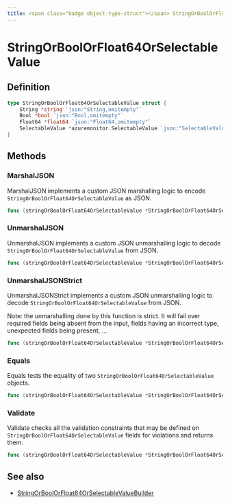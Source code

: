 ```yaml
---
title: <span class="badge object-type-struct"></span> StringOrBoolOrFloat64OrSelectableValue
---
```

# <span class="badge object-type-struct"></span> StringOrBoolOrFloat64OrSelectableValue

## Definition

```go
type StringOrBoolOrFloat64OrSelectableValue struct {
    String *string `json:"String,omitempty"`
    Bool *bool `json:"Bool,omitempty"`
    Float64 *float64 `json:"Float64,omitempty"`
    SelectableValue *azuremonitor.SelectableValue `json:"SelectableValue,omitempty"`
}
```
## Methods

### <span class="badge object-method"></span> MarshalJSON

MarshalJSON implements a custom JSON marshalling logic to encode `StringOrBoolOrFloat64OrSelectableValue` as JSON.

```go
func (stringOrBoolOrFloat64OrSelectableValue *StringOrBoolOrFloat64OrSelectableValue) MarshalJSON() ([]byte, error)
```

### <span class="badge object-method"></span> UnmarshalJSON

UnmarshalJSON implements a custom JSON unmarshalling logic to decode `StringOrBoolOrFloat64OrSelectableValue` from JSON.

```go
func (stringOrBoolOrFloat64OrSelectableValue *StringOrBoolOrFloat64OrSelectableValue) UnmarshalJSON(raw []byte) error
```

### <span class="badge object-method"></span> UnmarshalJSONStrict

UnmarshalJSONStrict implements a custom JSON unmarshalling logic to decode `StringOrBoolOrFloat64OrSelectableValue` from JSON.

Note: the unmarshalling done by this function is strict. It will fail over required fields being absent from the input, fields having an incorrect type, unexpected fields being present, …

```go
func (stringOrBoolOrFloat64OrSelectableValue *StringOrBoolOrFloat64OrSelectableValue) UnmarshalJSONStrict(raw []byte) error
```

### <span class="badge object-method"></span> Equals

Equals tests the equality of two `StringOrBoolOrFloat64OrSelectableValue` objects.

```go
func (stringOrBoolOrFloat64OrSelectableValue *StringOrBoolOrFloat64OrSelectableValue) Equals(other StringOrBoolOrFloat64OrSelectableValue) bool
```

### <span class="badge object-method"></span> Validate

Validate checks all the validation constraints that may be defined on `StringOrBoolOrFloat64OrSelectableValue` fields for violations and returns them.

```go
func (stringOrBoolOrFloat64OrSelectableValue *StringOrBoolOrFloat64OrSelectableValue) Validate() error
```

## See also

 * <span class="badge builder"></span> [StringOrBoolOrFloat64OrSelectableValueBuilder](./builder-StringOrBoolOrFloat64OrSelectableValueBuilder.md)
